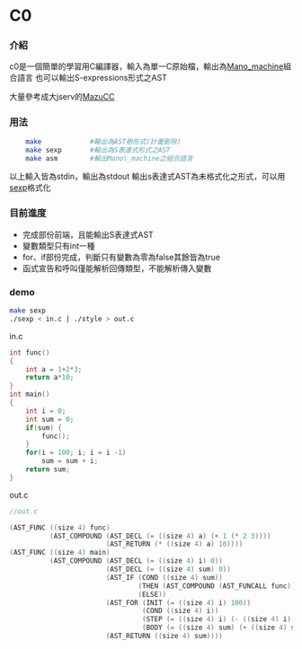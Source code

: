 # C0

### 介紹

c0是一個簡單的學習用C編譯器，輸入為單一C原始檔，輸出為[Mano\_machine](https://en.wikipedia.org/wiki/Mano_machine)組合語言
也可以輸出S-expressions形式之AST

大量參考成大jserv的[MazuCC](https://github.com/jserv/MazuCC)

### 用法

```bash
    make            #輸出為AST樹形式(計畫刪除)
    make sexp       #輸出為S表達式形式之AST
    make asm        #輸出Mano\_machine之組合語言
```
以上輸入皆為stdin，輸出為stdout
輸出s表達式AST為未格式化之形式，可以用[sexp](https://github.com/hwei115j/sexp)格式化

### 目前進度

- 完成部份前端，且能輸出S表達式AST
- 變數類型只有int一種
- for、if部份完成，判斷只有變數為零為false其餘皆為true
- 函式宣告和呼叫僅能解析回傳類型，不能解析傳入變數

### demo

```bash
make sexp
./sexp < in.c | ./style > out.c
```

in.c
```C
int func()
{
    int a = 1+2*3;
    return a*10;
}
int main()
{
    int i = 0;
    int sum = 0;
    if(sum) {
        func();
    }
    for(i = 100; i; i = i -1)
        sum = sum + i;
    return sum;
}
```

out.c
```C
//out.c

(AST_FUNC ((size 4) func)
          (AST_COMPOUND (AST_DECL (= ((size 4) a) (+ 1 (* 2 3))))
                        (AST_RETURN (* ((size 4) a) 10))))
(AST_FUNC ((size 4) main)
          (AST_COMPOUND (AST_DECL (= ((size 4) i) 0))
                        (AST_DECL (= ((size 4) sum) 0))
                        (AST_IF (COND ((size 4) sum))
                                (THEN (AST_COMPOUND (AST_FUNCALL func)))
                                (ELSE))
                        (AST_FOR (INIT (= ((size 4) i) 100))
                                 (COND ((size 4) i))
                                 (STEP (= ((size 4) i) (- ((size 4) i) 1)))
                                 (BODY (= ((size 4) sum) (+ ((size 4) sum) ((size 4) i)))))
                        (AST_RETURN ((size 4) sum)))) 
```

